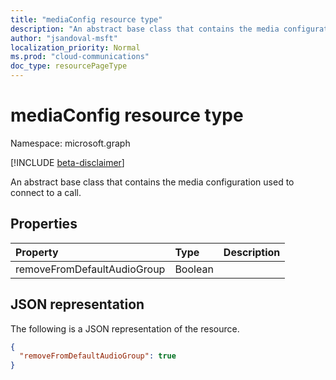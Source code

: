 ```yaml
---
title: "mediaConfig resource type"
description: "An abstract base class that contains the media configuration used to connect to a call."
author: "jsandoval-msft"
localization_priority: Normal
ms.prod: "cloud-communications"
doc_type: resourcePageType
---
```


# mediaConfig resource type

Namespace: microsoft.graph

[!INCLUDE [beta-disclaimer](../../includes/beta-disclaimer.md)]

An abstract base class that contains the media configuration used to connect to a call.

## Properties

| Property       | Type    | Description|
|:---------------|:--------|:----------|
| removeFromDefaultAudioGroup | Boolean |  |

## JSON representation

The following is a JSON representation of the resource.

<!-- {
  "blockType": "resource",
  "optionalProperties": [
    "removeFromDefaultAudioGroup"
   ],
  "abstract": true,
  "@odata.type": "microsoft.graph.mediaConfig"
}-->
```json
{
  "removeFromDefaultAudioGroup": true
}
```

<!-- uuid: 8fcb5dbc-d5aa-4681-8e31-b001d5168d79
2015-10-25 14:57:30 UTC -->
<!--
{
  "type": "#page.annotation",
  "description": "mediaConfig resource",
  "keywords": "",
  "section": "documentation",
  "tocPath": "",
  "suppressions": []
}
-->
